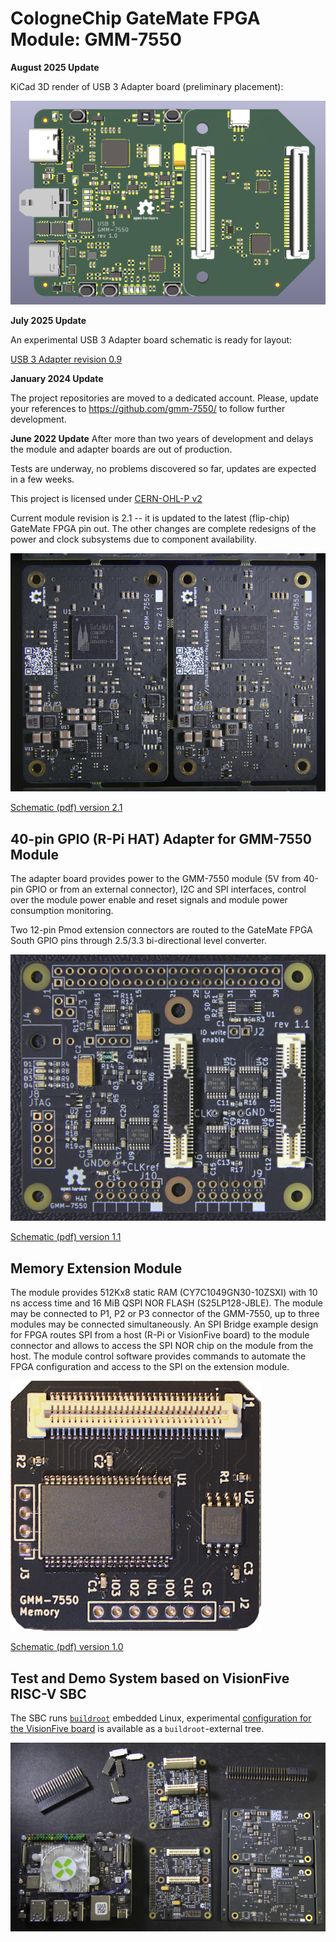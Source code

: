 # CologneChip GateMate FPGA Module: GMM-7550

**August 2025 Update**

KiCad 3D render of USB 3 Adapter board (preliminary placement):

![USB3 Adapter board (KiCad 3D render)](./doc/usb3-gmm7550_preview_2025-08-17.png)

**July 2025 Update**

An experimental USB 3 Adapter board schematic is ready for
layout:

[USB 3 Adapter revision 0.9](./doc/USB3-GMM-7550_0.9_2025-07-24.pdf)

**January 2024 Update**

The project repositories are moved to a dedicated account.
Please, update your references to <https://github.com/gmm-7550/>
to follow further development.

**June 2022 Update**
After more than two years of development and delays
the module and adapter boards are out of production.

Tests are underway, no problems discovered so far, updates
are expected in a few weeks.

This project is licensed under [CERN-OHL-P v2](./cern_ohl_p_v2.txt)

Current module revision is 2.1 -- it is updated to the latest
(flip-chip) GateMate FPGA pin out. The other changes are complete
redesigns of the power and clock subsystems due to component
availability.

![Assembled modules](./doc/gmm7550x2.jpg)

[Schematic (pdf) version 2.1](./doc/GMM-7550_2.1_2022-04-24.pdf)

## 40-pin GPIO (R-Pi HAT) Adapter for GMM-7550 Module

The adapter board provides power to the GMM-7550 module (5V from
40-pin GPIO or from an external connector), I2C and SPI interfaces,
control over the module power enable and reset signals and module
power consumption monitoring.

Two 12-pin Pmod extension connectors are routed to the GateMate
FPGA South GPIO pins through 2.5/3.3 bi-directional level converter.

![Assembled 40-pin adapter board](./doc/hat-gmm7550.jpg)

[Schematic (pdf) version 1.1](./doc/HAT-GMM-7550_1.1_2022-04-24.pdf)

## Memory Extension Module

The module provides 512Kx8 static RAM (CY7C1049GN30-10ZSXI) with 10 ns
access time and 16 MiB QSPI NOR FLASH (S25LP128-JBLE). The module may
be connected to P1, P2 or P3 connector of the GMM-7550, up to three
modules may be connected simultaneously. An SPI Bridge example design
for FPGA routes SPI from a host (R-Pi or VisionFive board) to the
module connector and allows to access the SPI NOR chip on the module
from the host. The module control software provides commands to
automate the FPGA configuration and access to the SPI on the extension
module.

![Memory module](./doc/mem-module.jpg)

[Schematic (pdf) version 1.0](./doc/MEM-GMM-7550_1.0_2023-04-24.pdf)

## Test and Demo System based on VisionFive RISC-V SBC

The SBC runs [`buildroot`](https://buildroot.org/) embedded Linux,
experimental
[configuration for the VisionFive board](https://github.com/ak-fau/buildroot-visionfive/)
is available as a `buildroot`-external tree.

![VisionFive SBC and modules for the test system](./doc/demo-parts.jpg)
